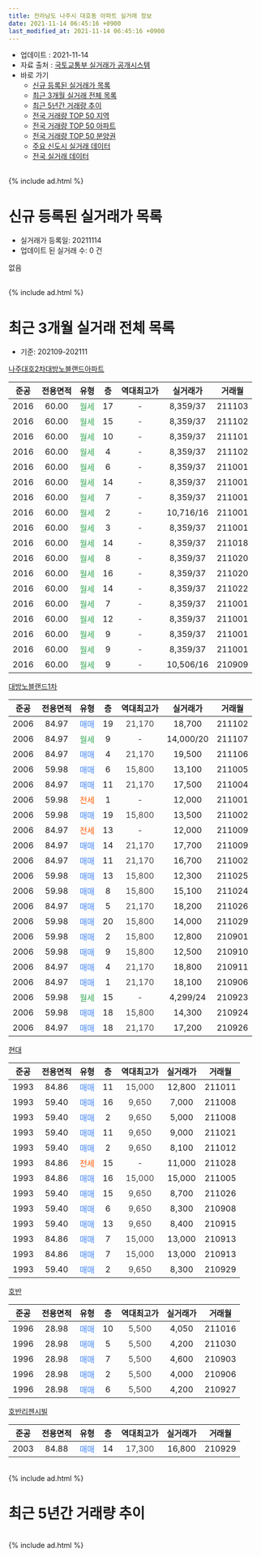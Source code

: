 ```yaml
---
title: 전라남도 나주시 대호동 아파트 실거래 정보
date: 2021-11-14 06:45:16 +0900
last_modified_at: 2021-11-14 06:45:16 +0900
---
```


* 업데이트 : 2021-11-14
* 자료 출처 : [국토교통부 실거래가 공개시스템](http://rt.molit.go.kr)
* 바로 가기
    * [신규 등록된 실거래가 목록](#신규-등록된-실거래가-목록)
    * [최근 3개월 실거래 전체 목록](#최근-3개월-실거래-전체-목록)
    * [최근 5년간 거래량 추이](#최근-5년간-거래량-추이)
    * [전국 거래량 TOP 50 지역](https://inasie.github.io/apt-trade-info/최근-3개월-전국에서-가장-거래가-많이-발생한-지역)
    * [전국 거래량 TOP 50 아파트](https://inasie.github.io/apt-trade-info/최근-3개월-전국에서-가장-거래가-많이-발생한-아파트)
    * [전국 거래량 TOP 50 분양권](https://inasie.github.io/apt-trade-info/최근-3개월-전국에서-가장-거래가-많이-발생한-분양권)
    * [주요 신도시 실거래 데이터](https://inasie.github.io/apt-trade-info/주요-신도시)
    * [전국 실거래 데이터](https://inasie.github.io/apt-trade-info/전국)
<br>
{% include ad.html %}
<br>

# 신규 등록된 실거래가 목록
* 실거래가 등록일: 20211114
* 업데이트 된 실거래 수: 0 건

없음

<br>
{% include ad.html %}
<br>

# 최근 3개월 실거래 전체 목록
* 기준: 202109-202111


[나주대호2차대방노블랜드아파트](https://search.naver.com/search.naver?query=%EC%A0%84%EB%9D%BC%EB%82%A8%EB%8F%84+%EB%82%98%EC%A3%BC%EC%8B%9C+%EB%8C%80%ED%98%B8%EB%8F%99+%EB%82%98%EC%A3%BC%EB%8C%80%ED%98%B82%EC%B0%A8%EB%8C%80%EB%B0%A9%EB%85%B8%EB%B8%94%EB%9E%9C%EB%93%9C%EC%95%84%ED%8C%8C%ED%8A%B8)

|준공|전용면적|유형|층|역대최고가|실거래가|거래월|
|:---:|:---:|:---:|:---:|:---:|:---:|:---:|
|2016|60.00|<span style="color:#34a853">월세</span>|17|<span style="color:#444444">-</span>|8,359/37|211103|
|2016|60.00|<span style="color:#34a853">월세</span>|15|<span style="color:#444444">-</span>|8,359/37|211102|
|2016|60.00|<span style="color:#34a853">월세</span>|10|<span style="color:#444444">-</span>|8,359/37|211101|
|2016|60.00|<span style="color:#34a853">월세</span>|4|<span style="color:#444444">-</span>|8,359/37|211102|
|2016|60.00|<span style="color:#34a853">월세</span>|6|<span style="color:#444444">-</span>|8,359/37|211001|
|2016|60.00|<span style="color:#34a853">월세</span>|14|<span style="color:#444444">-</span>|8,359/37|211001|
|2016|60.00|<span style="color:#34a853">월세</span>|7|<span style="color:#444444">-</span>|8,359/37|211001|
|2016|60.00|<span style="color:#34a853">월세</span>|2|<span style="color:#444444">-</span>|10,716/16|211001|
|2016|60.00|<span style="color:#34a853">월세</span>|3|<span style="color:#444444">-</span>|8,359/37|211001|
|2016|60.00|<span style="color:#34a853">월세</span>|14|<span style="color:#444444">-</span>|8,359/37|211018|
|2016|60.00|<span style="color:#34a853">월세</span>|8|<span style="color:#444444">-</span>|8,359/37|211020|
|2016|60.00|<span style="color:#34a853">월세</span>|16|<span style="color:#444444">-</span>|8,359/37|211020|
|2016|60.00|<span style="color:#34a853">월세</span>|14|<span style="color:#444444">-</span>|8,359/37|211022|
|2016|60.00|<span style="color:#34a853">월세</span>|7|<span style="color:#444444">-</span>|8,359/37|211001|
|2016|60.00|<span style="color:#34a853">월세</span>|12|<span style="color:#444444">-</span>|8,359/37|211001|
|2016|60.00|<span style="color:#34a853">월세</span>|9|<span style="color:#444444">-</span>|8,359/37|211001|
|2016|60.00|<span style="color:#34a853">월세</span>|9|<span style="color:#444444">-</span>|8,359/37|211001|
|2016|60.00|<span style="color:#34a853">월세</span>|9|<span style="color:#444444">-</span>|10,506/16|210909|

[대방노블랜드1차](https://search.naver.com/search.naver?query=%EC%A0%84%EB%9D%BC%EB%82%A8%EB%8F%84+%EB%82%98%EC%A3%BC%EC%8B%9C+%EB%8C%80%ED%98%B8%EB%8F%99+%EB%8C%80%EB%B0%A9%EB%85%B8%EB%B8%94%EB%9E%9C%EB%93%9C1%EC%B0%A8)

|준공|전용면적|유형|층|역대최고가|실거래가|거래월|
|:---:|:---:|:---:|:---:|:---:|:---:|:---:|
|2006|84.97|<span style="color:#4285f3">매매</span>|19|<span style="color:#444444">21,170</span>|18,700|211102|
|2006|84.97|<span style="color:#34a853">월세</span>|9|<span style="color:#444444">-</span>|14,000/20|211107|
|2006|84.97|<span style="color:#4285f3">매매</span>|4|<span style="color:#444444">21,170</span>|19,500|211106|
|2006|59.98|<span style="color:#4285f3">매매</span>|6|<span style="color:#444444">15,800</span>|13,100|211005|
|2006|84.97|<span style="color:#4285f3">매매</span>|11|<span style="color:#444444">21,170</span>|17,500|211004|
|2006|59.98|<span style="color:#ff5a00">전세</span>|1|<span style="color:#444444">-</span>|12,000|211001|
|2006|59.98|<span style="color:#4285f3">매매</span>|19|<span style="color:#444444">15,800</span>|13,500|211002|
|2006|84.97|<span style="color:#ff5a00">전세</span>|13|<span style="color:#444444">-</span>|12,000|211009|
|2006|84.97|<span style="color:#4285f3">매매</span>|14|<span style="color:#444444">21,170</span>|17,700|211009|
|2006|84.97|<span style="color:#4285f3">매매</span>|11|<span style="color:#444444">21,170</span>|16,700|211002|
|2006|59.98|<span style="color:#4285f3">매매</span>|13|<span style="color:#444444">15,800</span>|12,300|211025|
|2006|59.98|<span style="color:#4285f3">매매</span>|8|<span style="color:#444444">15,800</span>|15,100|211024|
|2006|84.97|<span style="color:#4285f3">매매</span>|5|<span style="color:#444444">21,170</span>|18,200|211026|
|2006|59.98|<span style="color:#4285f3">매매</span>|20|<span style="color:#444444">15,800</span>|14,000|211029|
|2006|59.98|<span style="color:#4285f3">매매</span>|2|<span style="color:#444444">15,800</span>|12,800|210901|
|2006|59.98|<span style="color:#4285f3">매매</span>|9|<span style="color:#444444">15,800</span>|12,500|210910|
|2006|84.97|<span style="color:#4285f3">매매</span>|4|<span style="color:#444444">21,170</span>|18,800|210911|
|2006|84.97|<span style="color:#4285f3">매매</span>|1|<span style="color:#444444">21,170</span>|18,100|210906|
|2006|59.98|<span style="color:#34a853">월세</span>|15|<span style="color:#444444">-</span>|4,299/24|210923|
|2006|59.98|<span style="color:#4285f3">매매</span>|18|<span style="color:#444444">15,800</span>|14,300|210924|
|2006|84.97|<span style="color:#4285f3">매매</span>|18|<span style="color:#444444">21,170</span>|17,200|210926|

[현대](https://search.naver.com/search.naver?query=%EC%A0%84%EB%9D%BC%EB%82%A8%EB%8F%84+%EB%82%98%EC%A3%BC%EC%8B%9C+%EB%8C%80%ED%98%B8%EB%8F%99+%ED%98%84%EB%8C%80)

|준공|전용면적|유형|층|역대최고가|실거래가|거래월|
|:---:|:---:|:---:|:---:|:---:|:---:|:---:|
|1993|84.86|<span style="color:#4285f3">매매</span>|11|<span style="color:#444444">15,000</span>|12,800|211011|
|1993|59.40|<span style="color:#4285f3">매매</span>|16|<span style="color:#444444">9,650</span>|7,000|211008|
|1993|59.40|<span style="color:#4285f3">매매</span>|2|<span style="color:#444444">9,650</span>|5,000|211008|
|1993|59.40|<span style="color:#4285f3">매매</span>|11|<span style="color:#444444">9,650</span>|9,000|211021|
|1993|59.40|<span style="color:#4285f3">매매</span>|2|<span style="color:#444444">9,650</span>|8,100|211012|
|1993|84.86|<span style="color:#ff5a00">전세</span>|15|<span style="color:#444444">-</span>|11,000|211028|
|1993|84.86|<span style="color:#4285f3">매매</span>|16|<span style="color:#444444">15,000</span>|15,000|211005|
|1993|59.40|<span style="color:#4285f3">매매</span>|15|<span style="color:#444444">9,650</span>|8,700|211026|
|1993|59.40|<span style="color:#4285f3">매매</span>|6|<span style="color:#444444">9,650</span>|8,300|210908|
|1993|59.40|<span style="color:#4285f3">매매</span>|13|<span style="color:#444444">9,650</span>|8,400|210915|
|1993|84.86|<span style="color:#4285f3">매매</span>|7|<span style="color:#444444">15,000</span>|13,000|210913|
|1993|84.86|<span style="color:#4285f3">매매</span>|7|<span style="color:#444444">15,000</span>|13,000|210913|
|1993|59.40|<span style="color:#4285f3">매매</span>|2|<span style="color:#444444">9,650</span>|8,300|210929|


<script async src="//pagead2.googlesyndication.com/pagead/js/adsbygoogle.js"></script>
<!-- 기본 -->
<ins class="adsbygoogle"
     style="display:block"
     data-ad-client="ca-pub-2446590836940007"
     data-ad-slot="1659523306"
     data-ad-format="auto"
     data-full-width-responsive="true"></ins>
<script>
(adsbygoogle = window.adsbygoogle || []).push({});
</script>


[호반](https://search.naver.com/search.naver?query=%EC%A0%84%EB%9D%BC%EB%82%A8%EB%8F%84+%EB%82%98%EC%A3%BC%EC%8B%9C+%EB%8C%80%ED%98%B8%EB%8F%99+%ED%98%B8%EB%B0%98)

|준공|전용면적|유형|층|역대최고가|실거래가|거래월|
|:---:|:---:|:---:|:---:|:---:|:---:|:---:|
|1996|28.98|<span style="color:#4285f3">매매</span>|10|<span style="color:#444444">5,500</span>|4,050|211016|
|1996|28.98|<span style="color:#4285f3">매매</span>|5|<span style="color:#444444">5,500</span>|4,200|211030|
|1996|28.98|<span style="color:#4285f3">매매</span>|7|<span style="color:#444444">5,500</span>|4,600|210903|
|1996|28.98|<span style="color:#4285f3">매매</span>|2|<span style="color:#444444">5,500</span>|4,000|210906|
|1996|28.98|<span style="color:#4285f3">매매</span>|6|<span style="color:#444444">5,500</span>|4,200|210927|

[호반리젠시빌](https://search.naver.com/search.naver?query=%EC%A0%84%EB%9D%BC%EB%82%A8%EB%8F%84+%EB%82%98%EC%A3%BC%EC%8B%9C+%EB%8C%80%ED%98%B8%EB%8F%99+%ED%98%B8%EB%B0%98%EB%A6%AC%EC%A0%A0%EC%8B%9C%EB%B9%8C)

|준공|전용면적|유형|층|역대최고가|실거래가|거래월|
|:---:|:---:|:---:|:---:|:---:|:---:|:---:|
|2003|84.88|<span style="color:#4285f3">매매</span>|14|<span style="color:#444444">17,300</span>|16,800|210929|


<br>
{% include ad.html %}
<br>

# 최근 5년간 거래량 추이


<div style="width:100%;">
    <canvas id="deal_progress" height="200"></canvas>
</div>

<script>
new Chart(document.getElementById("deal_progress"), {
    type: 'line',
    data: {
        labels: ['201611','201612','201701','201702','201703','201704','201705','201706','201707','201708','201709','201710','201711','201712','201801','201802','201803','201804','201805','201806','201807','201808','201809','201810','201811','201812','201901','201902','201903','201904','201905','201906','201907','201908','201909','201910','201911','201912','202001','202002','202003','202004','202005','202006','202007','202008','202009','202010','202011','202012','202101','202102','202103','202104','202105','202106','202107','202108','202109','202110','202111'],
        datasets: [{
            label: '매매',
            pointRadius: 1,
            data: [9, 13, 11, 20, 8, 9, 10, 22, 18, 18, 17, 10, 16, 18, 12, 9, 17, 10, 16, 12, 14, 12, 20, 21, 17, 21, 15, 6, 12, 10, 18, 5, 17, 7, 12, 10, 8, 17, 8, 17, 15, 8, 12, 16, 14, 13, 15, 17, 15, 29, 16, 24, 21, 33, 30, 7, 15, 14, 15, 18, 2],
            borderColor: "rgba(255, 201, 14, 1)",
            backgroundColor: "rgba(255, 201, 14, 0.5)",
            fill: false,
            lineTension: 0
        },{
            label: '전월세',
            pointRadius: 1,
            data: [9, 11, 19, 16, 10, 14, 18, 10, 11, 11, 9, 4, 5, 5, 10, 7, 6, 3, 2, 4, 9, 8, 6, 8, 12, 46, 10, 17, 9, 6, 5, 4, 0, 6, 0, 3, 6, 8, 6, 8, 2, 8, 6, 158, 9, 6, 7, 3, 8, 7, 10, 12, 9, 12, 13, 8, 8, 7, 2, 16, 5],
            borderColor: "rgba(0, 141, 185, 1)",
            backgroundColor: "rgba(0, 141, 185, 0.5)",
            fill: false,
            lineTension: 0
        }
        ]
    },
    options: {
        responsive: true,
        title: {
            display: false
        },
        tooltips: {
            mode: 'index',
            intersect: false
        },
        hover: {
            mode: 'nearest',
            intersect: true
        },
        scales: {
            xAxes: [{
                display: true,
                scaleLabel: {
                    display: true,
                    labelString: '년/월'
                }
            }],
            yAxes: [{
                display: true,
                ticks: {
                    suggestedMin: 0,
                },
                scaleLabel: {
                    display: true,
                    labelString: '실거래 수'
                }
            }]
        }
    }
});

</script>


<br>
{% include ad.html %}
<br>

